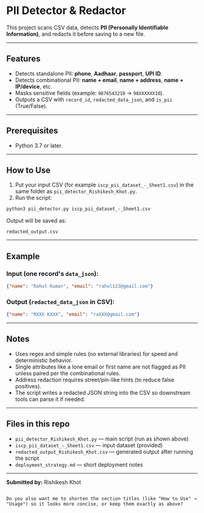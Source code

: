 # PII Detector & Redactor

This project scans CSV data, detects **PII (Personally Identifiable Information)**, and redacts it before saving to a new file.

---

## Features
- Detects standalone PII: **phone**, **Aadhaar**, **passport**, **UPI ID**.  
- Detects combinational PII: **name + email**, **name + address**, **name + IP/device**, etc.  
- Masks sensitive fields (example: `9876543210` → `98XXXXXX10`).  
- Outputs a CSV with `record_id`, `redacted_data_json`, and `is_pii` (True/False).

---

## Prerequisites
- Python 3.7 or later.

---

## How to Use
1. Put your input CSV (for example `iscp_pii_dataset_-_Sheet1.csv`) in the same folder as `pii_detector_Rishikesh_Khot.py`.  
2. Run the script:

```bash
python3 pii_detector.py iscp_pii_dataset_-_Sheet1.csv
````

Output will be saved as:

```
redacted_output.csv
```

---

## Example

### Input (one record's `data_json`):

```json
{"name": "Rahul Kumar", "email": "rahul123@gmail.com"}
```

### Output (`redacted_data_json` in CSV):

```json
{"name": "RXXX KXXX", "email": "raXXX@gmail.com"}
```

---

## Notes

* Uses regex and simple rules (no external libraries) for speed and deterministic behavior.
* Single attributes like a lone email or first name are not flagged as PII unless paired per the combinational rules.
* Address redaction requires street/pin-like hints (to reduce false positives).
* The script writes a redacted JSON string into the CSV so downstream tools can parse it if needed.

---

## Files in this repo

* `pii_detector_Rishikesh_Khot.py` — main script (run as shown above)
* `iscp_pii_dataset_-_Sheet1.csv` — input dataset (provided)
* `redacted_output_Rishikesh_Khot.csv` — generated output after running the script
* `deployment_strategy.md` — short deployment notes

---

**Submitted by:** Rishikesh Khot

```

Do you also want me to shorten the section titles (like "How to Use" → "Usage") so it looks more concise, or keep them exactly as above?
```
